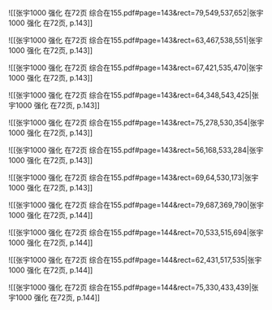 ![[张宇1000 强化 在72页 综合在155.pdf#page=143&rect=79,549,537,652|张宇1000 强化 在72页, p.143]]




![[张宇1000 强化 在72页 综合在155.pdf#page=143&rect=63,467,538,551|张宇1000 强化 在72页, p.143]]



![[张宇1000 强化 在72页 综合在155.pdf#page=143&rect=67,421,535,470|张宇1000 强化 在72页, p.143]]



![[张宇1000 强化 在72页 综合在155.pdf#page=143&rect=64,348,543,425|张宇1000 强化 在72页, p.143]]



![[张宇1000 强化 在72页 综合在155.pdf#page=143&rect=75,278,530,354|张宇1000 强化 在72页, p.143]]



![[张宇1000 强化 在72页 综合在155.pdf#page=143&rect=56,168,533,284|张宇1000 强化 在72页, p.143]]



![[张宇1000 强化 在72页 综合在155.pdf#page=143&rect=69,64,530,173|张宇1000 强化 在72页, p.143]]



![[张宇1000 强化 在72页 综合在155.pdf#page=144&rect=79,687,369,790|张宇1000 强化 在72页, p.144]]



![[张宇1000 强化 在72页 综合在155.pdf#page=144&rect=70,533,515,694|张宇1000 强化 在72页, p.144]]



![[张宇1000 强化 在72页 综合在155.pdf#page=144&rect=62,431,517,535|张宇1000 强化 在72页, p.144]]



![[张宇1000 强化 在72页 综合在155.pdf#page=144&rect=75,330,433,439|张宇1000 强化 在72页, p.144]]



